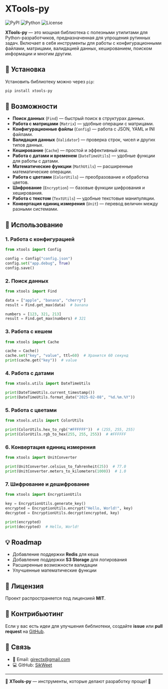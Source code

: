 # XTools-py

![PyPI](https://img.shields.io/pypi/v/xtools?color=blue&label=PyPI) ![Python](https://img.shields.io/badge/Python-%3E%3D3.7-blue) ![License](https://img.shields.io/github/license/SikWeet/xtools)

**XTools-py** — это мощная библиотека с полезными утилитами для Python-разработчиков, предназначенная для упрощения рутинных задач. Включает в себя инструменты для работы с конфигурационными файлами, матрицами, валидацией данных, кешированием, поиском информации и многим другим.

## 🚀 Установка

Установить библиотеку можно через `pip`:

```sh
pip install xtools-py
```

## 📌 Возможности

- **Поиск данных** (`Find`) — быстрый поиск в структурах данных.
- **Работа с матрицами** (`Matrix`) — удобные операции с матрицами.
- **Конфигурационные файлы** (`Config`) — работа с JSON, YAML и INI файлами.
- **Валидация данных** (`Validator`) — проверка строк, чисел и других типов данных.
- **Кеширование** (`Cache`) — простой и эффективный кеш.
- **Работа с датами и временем** (`DateTimeUtils`) — удобные функции для работы с датами.
- **Математические функции** (`MathUtils`) — расширенные математические операции.
- **Работа с цветами** (`ColorUtils`) — преобразование и обработка цветов.
- **Шифрование** (`Encryption`) — базовые функции шифрования и хеширования.
- **Работа с текстом** (`TextUtils`) — удобные текстовые манипуляции.
- **Конвертация единиц измерения** (`Unit`) — перевод величин между разными системами.

## 📖 Использование

### 1. Работа с конфигурацией

```python
from xtools import Config

config = Config("config.json")
config.set("app.debug", True)
config.save()
```

### 2. Поиск данных

```python
from xtools import Find

data = ["apple", "banana", "cherry"]
result = Find.get_max(data)  # banana

numbers = [123, 321, 213]
result = Find.get_max(numbers) # 321
```

### 3. Работа с кешем

```python
from xtools import Cache

cache = Cache()
cache.set("key", "value", ttl=60)  # Хранится 60 секунд
print(cache.get("key"))  # value
```

### 4. Работа с датами

```python
from xtools.utils import DateTimeUtils

print(DateTimeUtils.current_timestamp())
print(DateTimeUtils.format_date("2025-02-08", "%d.%m.%Y"))
```

### 5. Работа с цветами

```python
from xtools.utils import ColorUtils

print(ColorUtils.hex_to_rgb("#FFFFFF"))  # (255, 255, 255)
print(ColorUtils.rgb_to_hex(255, 255, 255))  # #FFFFFF

```

### 6. Конвертация единиц измерения

```python
from xtools import UnitConverter

print(UnitConverter.celsius_to_fahrenheit(25))  # 77.0
print(UnitConverter.meters_to_kilometers(1000))  # 1.0
```

### 7. Шифрование и дешифрование

```python
from xtools import EncryptionUtils

key = EncryptionUtils.generate_key()
encrypted = EncryptionUtils.encrypt("Hello, World!", key)
decrypted = EncryptionUtils.decrypt(encrypted, key)

print(encrypted)
print(decrypted)  # Hello, World!
```

## 💡 Roadmap

- Добавление поддержки **Redis** для кеша
- Добавление поддержки **S3 Storage** для логирования
- Расширенные возможности валидации
- Улучшенные математические функции

## 📜 Лицензия

Проект распространяется под лицензией **MIT**.

## 🤝 Контрибьютинг

Если у вас есть идеи для улучшения библиотеки, создайте **issue** или **pull request** на [GitHub](https://github.com/SikWeet/xtools).

## 🔗 Связь

- 📧 Email: girectx@gmail.com
- 💻 GitHub: [SikWeet](https://github.com/SikWeet)

---

📌 **XTools-py** — инструменты, которые делают разработку проще! 🚀
